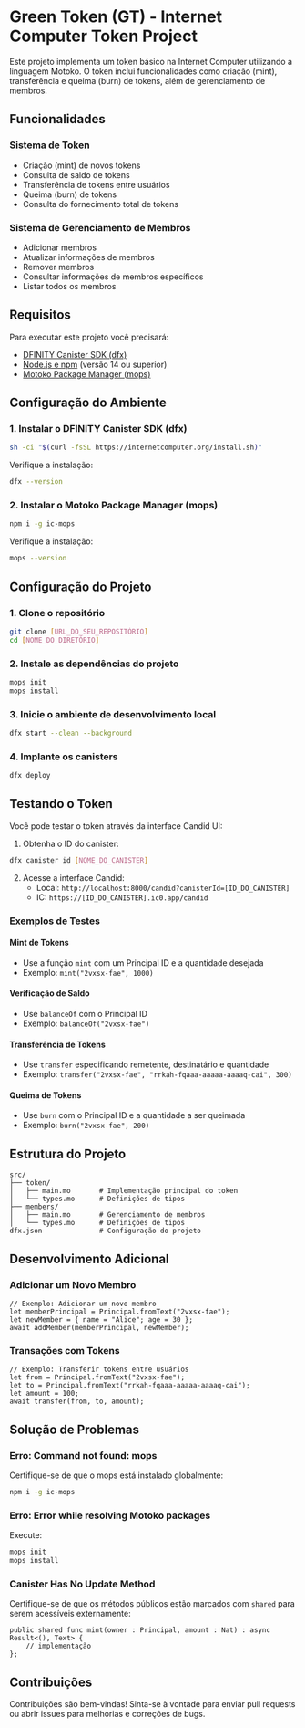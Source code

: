 # Green Token (GT) - Internet Computer Token Project

Este projeto implementa um token básico na Internet Computer utilizando a linguagem Motoko. O token inclui funcionalidades como criação (mint), transferência e queima (burn) de tokens, além de gerenciamento de membros.

## Funcionalidades

### Sistema de Token
- Criação (mint) de novos tokens
- Consulta de saldo de tokens
- Transferência de tokens entre usuários
- Queima (burn) de tokens
- Consulta do fornecimento total de tokens

### Sistema de Gerenciamento de Membros
- Adicionar membros
- Atualizar informações de membros
- Remover membros
- Consultar informações de membros específicos
- Listar todos os membros

## Requisitos

Para executar este projeto você precisará:

- [DFINITY Canister SDK (dfx)](https://internetcomputer.org/docs/current/developer-docs/setup/install)
- [Node.js e npm](https://nodejs.org/) (versão 14 ou superior)
- [Motoko Package Manager (mops)](https://mops.one/)

## Configuração do Ambiente

### 1. Instalar o DFINITY Canister SDK (dfx)

```bash
sh -ci "$(curl -fsSL https://internetcomputer.org/install.sh)"
```

Verifique a instalação:
```bash
dfx --version
```

### 2. Instalar o Motoko Package Manager (mops)

```bash
npm i -g ic-mops
```

Verifique a instalação:
```bash
mops --version
```

## Configuração do Projeto

### 1. Clone o repositório

```bash
git clone [URL_DO_SEU_REPOSITÓRIO]
cd [NOME_DO_DIRETÓRIO]
```

### 2. Instale as dependências do projeto

```bash
mops init
mops install
```

### 3. Inicie o ambiente de desenvolvimento local

```bash
dfx start --clean --background
```

### 4. Implante os canisters

```bash
dfx deploy
```

## Testando o Token

Você pode testar o token através da interface Candid UI:

1. Obtenha o ID do canister:
```bash
dfx canister id [NOME_DO_CANISTER]
```

2. Acesse a interface Candid:
   - Local: `http://localhost:8000/candid?canisterId=[ID_DO_CANISTER]`
   - IC: `https://[ID_DO_CANISTER].ic0.app/candid`

### Exemplos de Testes

#### Mint de Tokens
- Use a função `mint` com um Principal ID e a quantidade desejada
- Exemplo: `mint("2vxsx-fae", 1000)`

#### Verificação de Saldo
- Use `balanceOf` com o Principal ID
- Exemplo: `balanceOf("2vxsx-fae")`

#### Transferência de Tokens
- Use `transfer` especificando remetente, destinatário e quantidade
- Exemplo: `transfer("2vxsx-fae", "rrkah-fqaaa-aaaaa-aaaaq-cai", 300)`

#### Queima de Tokens
- Use `burn` com o Principal ID e a quantidade a ser queimada
- Exemplo: `burn("2vxsx-fae", 200)`

## Estrutura do Projeto

```
src/
├── token/
│   ├── main.mo       # Implementação principal do token
│   └── types.mo      # Definições de tipos
├── members/
│   ├── main.mo       # Gerenciamento de membros
│   └── types.mo      # Definições de tipos
dfx.json              # Configuração do projeto
```

## Desenvolvimento Adicional

### Adicionar um Novo Membro
```motoko
// Exemplo: Adicionar um novo membro
let memberPrincipal = Principal.fromText("2vxsx-fae");
let newMember = { name = "Alice"; age = 30 };
await addMember(memberPrincipal, newMember);
```

### Transações com Tokens
```motoko
// Exemplo: Transferir tokens entre usuários
let from = Principal.fromText("2vxsx-fae");
let to = Principal.fromText("rrkah-fqaaa-aaaaa-aaaaq-cai");
let amount = 100;
await transfer(from, to, amount);
```

## Solução de Problemas

### Erro: Command not found: mops
Certifique-se de que o mops está instalado globalmente:
```bash
npm i -g ic-mops
```

### Erro: Error while resolving Motoko packages
Execute:
```bash
mops init
mops install
```

### Canister Has No Update Method
Certifique-se de que os métodos públicos estão marcados com `shared` para serem acessíveis externamente:
```motoko
public shared func mint(owner : Principal, amount : Nat) : async Result<(), Text> {
    // implementação
};
```

## Contribuições

Contribuições são bem-vindas! Sinta-se à vontade para enviar pull requests ou abrir issues para melhorias e correções de bugs.

